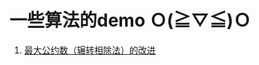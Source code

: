 # 一些算法的demo Ｏ(≧▽≦)Ｏ
1. [最大公约数（辗转相除法）的改进](https://github.com/yuyilei/Algorithms/blob/master/C%2B%2B/gcd.cpp)

